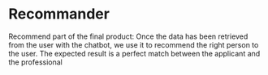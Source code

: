# Recommander
Recommend part of the final product: Once the data has been retrieved from the user with the chatbot, we use it to recommend the right person to the user.   The expected result is a perfect match between the applicant and the professional

